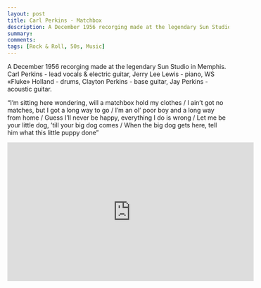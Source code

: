 ```yaml
---
layout: post
title: Carl Perkins - Matchbox
description: A December 1956 recorging made at the legendary Sun Studio in Memphis.
summary: 
comments: 
tags: [Rock & Roll, 50s, Music]
---
```


A December 1956 recorging made at the legendary Sun Studio in Memphis. Carl Perkins - lead vocals & electric guitar, Jerry Lee Lewis - piano, WS «Fluke» Holland - drums, Clayton Perkins - base guitar, Jay Perkins - acoustic guitar.

“I’m sitting here wondering, will a matchbox hold my clothes / I ain’t got no matches, but I got a long way to go / I’m an ol’ poor boy and a long way from home / Guess I’ll never be happy, everything I do is wrong / Let me be your little dog, ’till your big dog comes / When the big dog gets here, tell him what this little puppy done”

<div class="youtube-embed-container">
	<iframe width="560" height="315" src="https://www.youtube.com/embed/PYH_SS_aYtA" title="YouTube video player" frameborder="0" allow="accelerometer; autoplay; clipboard-write; encrypted-media; gyroscope; picture-in-picture" allowfullscreen></iframe>
</div>